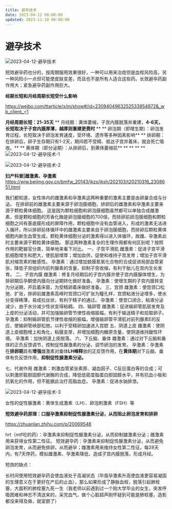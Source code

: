 ```yaml
---
title: 避孕技术
date: 2023-04-12 00:00:00
updated: 2023-11-10 00:00:00
---
```



# 避孕技术

![2023-04-12-避孕技术](assets/2023-04-12-避孕技术.jpeg)

短效避孕药也分的，按周期服用效果很好，一种可以用来治痘但是血栓风险高，另一种风险小一点但可能使皮肤变差，而且也不是所有人适合这些药。长效避孕药副作用大；紧急避孕药副作用巨大。

**经期长短和月经周期长短受什么影响**

https://weibo.com/ttarticle/x/m/show#/id=2309404963252533854872&_wb_client_=1

**月经周期长短：21-35天**
**	月经期：黄体萎缩，子宫内膜脱落并重建，****4-6天，长短取决于子宫内膜厚薄，越厚则重建更费时****
**
**	卵泡期（即增生期）：卵泡发育过程，长短取决于卵泡发育速度，受环境、遗传等多种因素影响**
**	排卵期：在排卵后，卵子生存期只有1-2天，期间若不受精、抵达子宫并着床，就会死亡吸收。**
**	黄体期（即分泌期）：从排卵后，到黄体萎缩前**
**
**
**
**
![2023-04-12-避孕技术-1](assets/2023-04-12-避孕技术-1.png)

![2023-04-12-避孕技术-2](assets/2023-04-12-避孕技术-2.jpeg)

**妇产科普|雌激素、孕激素**
https://wjw.beijing.gov.cn/bmfw_20143/jkzs/jksh/202103/t20210316_2308651.html

我们都知道，女性体内的雌激素和孕激素这两种重要的激素主要是由卵巢合成与分泌。
在排卵前的雌激素主要来源于卵泡膜细胞，排卵后的雌激素和孕激素主要来源于颗粒黄体细胞。
这是因为颗粒细胞和卵泡膜细胞虽然都可以单独合成雌激素，但是颗粒细胞的芳香化酶是卵泡膜细胞的700倍，而排卵前卵泡膜细胞和颗粒细胞之间有基底膜形成的屏障作用，颗粒细胞中没有血管进入，形成的激素无法进入循环，所以排卵前体循环中的雌激素主要来自于卵泡膜细胞，而排卵后颗粒黄体细胞内新生血管生成，颗粒黄体细胞分泌的激素得以进入体循环，故雌、孕激素此时主要来源于颗粒黄体细胞。
那这两种激素复杂的生理作用都有何区别呢？按照作用的靶器官分类，简单地来看下对比。
一、子宫平滑肌
雌激素：促进子宫平滑肌细胞增生和肥大，使肌层增厚；增加血供，促使和维持子宫发育；增加子宫平滑肌对缩宫素的敏感性。
孕激素：通过增加蜕膜氮氧化合物的合成促进局部血管紧张，降低子宫组织内前列腺素的含量，抑制子宫收缩，有利于胎儿在宫内生长发育。
二、子宫内膜
雌激素：修复月经期后的子宫内膜并使子宫内膜腺体增生，为排卵期后孕酮使内膜向分泌期转化做好准备。
孕激素：使增生期的子宫内膜转变为分泌期，开启着床窗，为受精卵着床做好准备。
三、宫颈
雌激素：使宫颈口松弛、扩张，排卵前雌激素高峰时宫颈口可扩张为瞳孔样，宫颈粘液分泌增多，使水分变得稀薄，易成拉丝状，有利于精子的通过。
孕激素：使宫口闭合，粘液分泌减少，由于水分减少性状变得粘稠。
四、输卵管
雌激素：促进输卵管肌层发育及上皮的分泌活动，并可加强输卵管节律性收缩振幅，有利于输送精子和拾取卵子。
孕激素：抑制输卵管肌节律性收缩的振幅，增强输卵管平滑肌对前列腺素E的反应，使输卵管峡部松弛，以利于受精卵加速进入宫腔
五、阴道上皮
雌激素：使阴道上皮细胞增上和角化，粘膜变厚，并增加细胞内糖原含量，使阴道维持酸性环境。
孕激素：加快阴道上皮脱落。
六、下丘脑、垂体
雌激素：通过对下丘脑和垂体的正负反馈调节，控制促性腺激素的分泌，调节卵泡的发育。
孕激素：孕激素在**排卵期**具有**增强**雌激素对垂体**LH峰释**放的正反馈作用，在**黄体期**对下丘脑、垂体有负反馈作用，**抑制促性腺激素分泌。**

七、代谢作用
雌激素：刺激血管紧张素原、凝血因子、C反应蛋白等的合成；可以刺激肝脏胆固醇代谢酶的合成，降低低密度脂蛋白胆固醇水平，并有抗血小板和抗氧化的作用，但不能据此治疗高脂血症。
孕激素：促进水钠排泄。

![2023-04-12-避孕技术-3](assets/2023-04-12-避孕技术-3.jpeg)

女性的促性腺激素：黄体生成激素（LH）、卵泡刺激素（FSH）等

**短效避孕药原理：口服孕激素抑制促性腺激素分泌，从而阻止卵泡发育和排卵**

https://zhuanlan.zhihu.com/p/20069548

hrt（mtf吃的药）：孕激素来抑制促性腺激素分泌，从而抑制雄激素分泌；雌激素用来获得女性第二性征。
短效避孕药：孕激素来抑制促性腺激素分泌，从而避免卵泡发育，从而避免排卵，从而避孕；雌激素用来维持女性第二性征。每28天内，有7天停药，模拟雌激素、孕激素降低，造成子宫内膜脱落，形成月经。

短效的缺点：

长时间使用短效避孕药会使血液处于高凝状态（毕竟孕激素升高使血液更容易凝固的生理意义在于更好在产后的止血），那么如果形成了静脉血栓，脱落引起肺栓塞，大面积的肺栓塞九死一生（我老师以前遇到过一个刚大学毕业的女生，突发呼吸困难和神志不清送来的，采完血气，做个心脏超声刚怀疑到可能是肺栓塞，造影都没来得及做，就室颤了）
